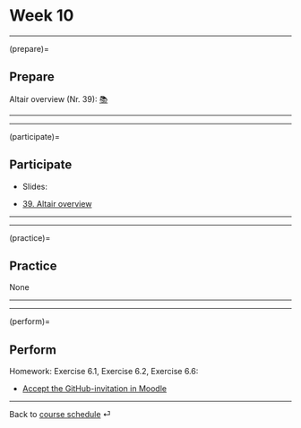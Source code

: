 # Week 10


---

(prepare)=
## Prepare

Altair overview (Nr. 39): [📚](https://uwdata.github.io/visualization-curriculum/altair_introduction.html)

---

---


(participate)=
## Participate

- Slides:

- [39. Altair overview](../code/altair/39-altair_introduction_p.ipynb)

---

---


(practice)=
## Practice

None


---

---

(perform)=
## Perform

Homework: Exercise 6.1, Exercise 6.2, Exercise 6.6:

- [Accept the GitHub-invitation in Moodle](https://e-learning.hdm-stuttgart.de/moodle/mod/page/view.php?id=269342)

---

Back to [course schedule](../docs/course-schedule.md) ⏎
